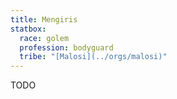 ```yaml
---
title: Mengiris
statbox:
  race: golem
  profession: bodyguard
  tribe: "[Malosi](../orgs/malosi)"
---
```


TODO

